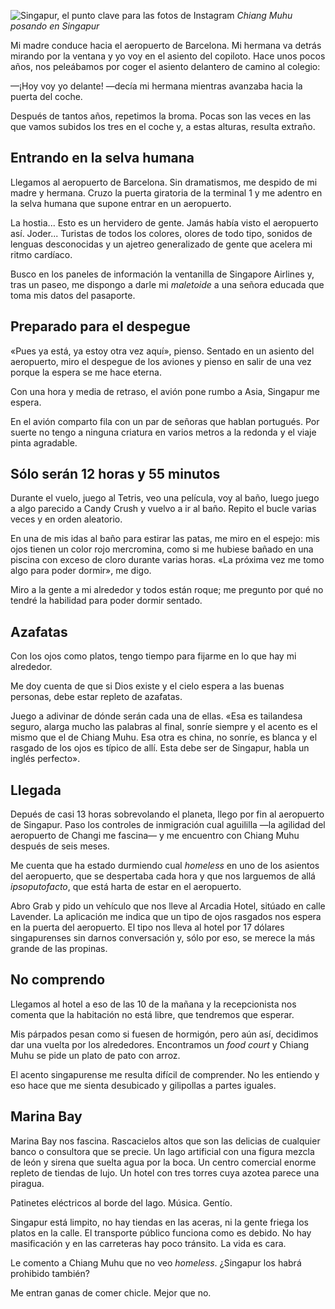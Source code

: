 ![Singapur, el punto clave para las fotos de Instagram](https://lh3.googleusercontent.com/pob30C27kcjaOIrzxyH3S43zQSrTLUki7tAUhKz9wg5VJKnEkd4MwiFY0LBlr9EfzOfIpK4yQXcKYGMkVgzLO9CdlHAyKjneEIhCrYn3qCpbrqLyDF-JcznPsqf8Ie_qTlu6tNKuv9bhqrfS3liAcSCzpuKmUsLQ_Q1HbVtnus8QdjGPr7XG7O8_aVI2Q1Xlkwgq0DwPN7IE1ebVldgmEBBdxKo-8fMgDmQOg1mvefgiEIf1vvlIydakL6KR-TTAbPm53eyAMJ1ZVevpFukfxOx2Ka0WL3uB1K4PvWn0_OPS_9zKnazsxbuBPB11SBGGIPPf0UotaHq5HjN49rFIfZOz9ynxx2PPr17Fz25EF8G0z7xQ92HK9h5uxXwdBXAiVM6gloYP9pMGxq8fLSmPq0LPoBZrO0BP48CqDcVp4ZE2Lzyg0xRMCoPZAcNTQlB5PFulGHXCUexfjGAJEUiSD5LAc_WJZUFJ9g5QbtVb9HCZrLLNBtRW83EUC_493kfGruB4ZOp3J-gKAt4fkv1Ra1wapNsJnOcYGB-VuAkd1YCIXlMQQqHaWRpoCARIVAPFnMYhvgu9DLHBSOLPmGJvUwbX76f4iw9-K-tjClF2D0CxrLEHqaNCJpedpmXncpQWSF-ztcmpqItYuccS8_79PyGwRd5csZtb=w616-h821-no)
*Chiang Muhu posando en Singapur*

Mi madre conduce hacia el aeropuerto de Barcelona. Mi hermana va detrás mirando por la ventana y yo voy en el asiento del copiloto. Hace unos pocos años, nos peleábamos por coger el asiento delantero de camino al colegio:

—¡Hoy voy yo delante! —decía mi hermana mientras avanzaba hacia la puerta del coche.

Después de tantos años, repetimos la broma. Pocas son las veces en las que vamos subidos los tres en el coche y, a estas alturas, resulta extraño.

## Entrando en la selva humana

Llegamos al aeropuerto de Barcelona. Sin dramatismos, me despido de mi madre y hermana. Cruzo la puerta giratoria de la terminal 1 y me adentro en la selva humana que supone entrar en un aeropuerto.

La hostia... Esto es un hervidero de gente. Jamás había visto el aeropuerto así. Joder... Turistas de todos los colores, olores de todo tipo, sonidos de lenguas desconocidas y un ajetreo generalizado de gente que acelera mi ritmo cardíaco.

Busco en los paneles de información la ventanilla de Singapore Airlines y, tras un paseo, me dispongo a darle mi *maletoide* a una señora educada que toma mis datos del pasaporte. 

## Preparado para el despegue

«Pues ya está, ya estoy otra vez aquí», pienso. Sentado en un asiento del aeropuerto, miro el despegue de los aviones y pienso en salir de una vez porque la espera se me hace eterna.

Con una hora y media de retraso, el avión pone rumbo a Asia, Singapur me espera.

En el avión comparto fila con un par de señoras que hablan portugués. Por suerte no tengo a ninguna criatura en varios metros a la redonda y el viaje pinta agradable.

## Sólo serán 12 horas y 55 minutos

Durante el vuelo, juego al Tetris, veo una película, voy al baño, luego juego a algo parecido a Candy Crush y vuelvo a ir al baño. Repito el bucle varias veces y en orden aleatorio. 

En una de mis idas al baño para estirar las patas, me miro en el espejo: mis ojos tienen un color rojo mercromina, como si me hubiese bañado en una piscina con exceso de cloro durante varias horas. «La próxima vez me tomo algo para poder dormir», me digo.

Miro a la gente a mi alrededor y todos están roque; me pregunto por qué no tendré la habilidad para poder dormir sentado.

## Azafatas

Con los ojos como platos, tengo tiempo para fijarme en lo que hay mi alrededor. 

Me doy cuenta de que si Dios existe y el cielo espera a las buenas personas, debe estar repleto de azafatas. 

Juego a adivinar de dónde serán cada una de ellas. «Esa es tailandesa seguro, alarga mucho las palabras al final, sonríe siempre y el acento es el mismo que el de Chiang Muhu. Esa otra es china, no sonríe, es blanca y el rasgado de los ojos es típico de allí. Esta debe ser de Singapur, habla un inglés perfecto».

## Llegada

Depués de casi 13 horas sobrevolando el planeta, llego por fin al aeropuerto de Singapur. Paso los controles de inmigración cual aguililla —la agilidad del aeropuerto de Changi me fascina— y me encuentro con Chiang Muhu después de seis meses.

Me cuenta que ha estado durmiendo cual *homeless* en uno de los asientos del aeropuerto, que se despertaba cada hora y que nos larguemos de allá *ipsoputofacto*, que está harta de estar en el aeropuerto.

Abro Grab y pido un vehículo que nos lleve al Arcadia Hotel, sitúado en calle Lavender. La aplicación me indica que un tipo de ojos rasgados nos espera en la puerta del aeropuerto. El tipo nos lleva al hotel por 17 dólares singapurenses sin darnos conversación y, sólo por eso, se merece la más grande de las propinas.

## No comprendo

Llegamos al hotel a eso de las 10 de la mañana y la recepcionista nos comenta que la habitación no está libre, que tendremos que esperar.

Mis párpados pesan como si fuesen de hormigón, pero aún así, decidimos dar una vuelta por los alrededores. Encontramos un *food court* y Chiang Muhu se pide un plato de pato con arroz.

El acento singapurense me resulta difícil de comprender. No les entiendo y eso hace que me sienta desubicado y gilipollas a partes iguales. 

## Marina Bay 

Marina Bay nos fascina. Rascacielos altos que son las delicias de cualquier banco o consultora que se precie. Un lago artificial con una figura mezcla de león y sirena que suelta agua por la boca. Un centro comercial enorme repleto de tiendas de lujo. Un hotel con tres torres cuya azotea parece una piragua. 

Patinetes eléctricos al borde del lago. Música. Gentío.

Singapur está limpito, no hay tiendas en las aceras, ni la gente friega los platos en la calle. El transporte público funciona como es debido. No hay masificación y en las carreteras hay poco tránsito. La vida es cara. 

Le comento a Chiang Muhu que no veo *homeless*. ¿Singapur los habrá prohibido también?

Me entran ganas de comer chicle. Mejor que no. 

